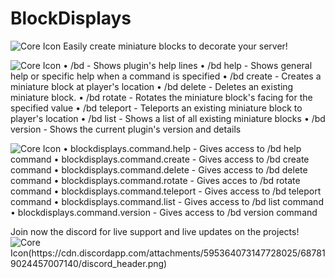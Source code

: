 # BlockDisplays

![Core Icon](https://cdn.discordapp.com/attachments/595364073147728025/687818449438769207/unknown.png)
Easily create miniature blocks to decorate your server!

![Core Icon](https://cdn.discordapp.com/attachments/595364073147728025/687818074618986522/BDCommands.jpg)
• /bd - Shows plugin's help lines
• /bd help <Command> - Shows general help or specific help when a command is specified
• /bd create <Name> <Material> <Size> - Creates a miniature block at player's location
• /bd delete <Name> - Deletes an existing miniature block.
• /bd rotate <Name> <Value> - Rotates the miniature block's facing for the specified value
• /bd teleport <Name> - Teleports an existing miniature block to player's location
• /bd list - Shows a list of all existing miniature blocks
• /bd version - Shows the current plugin's version and details

![Core Icon](https://cdn.discordapp.com/attachments/595364073147728025/687818072739807250/BDPermissions.jpg)
• blockdisplays.command.help - Gives access to /bd help command
• blockdisplays.command.create - Gives access to /bd create command
• blockdisplays.command.delete - Gives access to /bd delete command
• blockdisplays.command.rotate - Gives acces to /bd rotate command
• blockdisplays.command.teleport - Gives access to /bd teleport command
• blockdisplays.command.list - Gives access to /bd list command
• blockdisplays.command.version - Gives access to /bd version command

Join now the discord for live support and live updates on the projects!
![Core Icon(https://cdn.discordapp.com/attachments/595364073147728025/687819024457007140/discord_header.png)](https://discord.gg/yqs9UJs)
